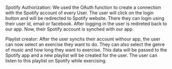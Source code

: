 Spotify Authorization:
	We used the OAuth function to create a connection with the Spotify account of every User. 
	The user will click on the login button and will be redirected to Spotify website. 
	There they can login using their user id, email or facebook. After logging in the 
	user is redireted back to our app. Now, their Spotify account is synched with our app. 

Playlist creator:
	After the user synchs their account withour app, the user can now select an exercise they 
	want to do. They can also select the genre of music and how long they want to exercise. 
	This data will be passed to the Spotify app and a new playlist will be created for the
	user. The user can listen to this playlist on Spotify while exercising.
